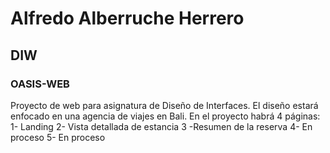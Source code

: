 # Alfredo Alberruche Herrero
## DIW
### OASIS-WEB

Proyecto de web para asignatura de Diseño de Interfaces. 
El diseño estará enfocado en una agencia de viajes en Bali. 
En el proyecto habrá 4 páginas:
1- Landing
2- Vista detallada de estancia
3 -Resumen de la reserva
4- En proceso
5- En proceso
